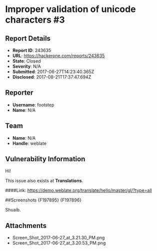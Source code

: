 # Improper validation of unicode characters #3

## Report Details
- **Report ID**: 243635
- **URL**: https://hackerone.com/reports/243635
- **State**: Closed
- **Severity**: N/A
- **Submitted**: 2017-06-27T14:23:40.365Z
- **Disclosed**: 2017-08-21T17:37:47.694Z

## Reporter
- **Username**: footstep
- **Name**: N/A

## Team
- **Name**: N/A
- **Handle**: weblate

## Vulnerability Information
Hi!

This issue also exists at **Translations**.

####Link: https://demo.weblate.org/translate/hello/master/gl/?type=all

##Screenshots
{F197895}
{F197896}

Shuaib.


## Attachments
- Screen_Shot_2017-06-27_at_3.21.30_PM.png
- Screen_Shot_2017-06-27_at_3.20.53_PM.png
